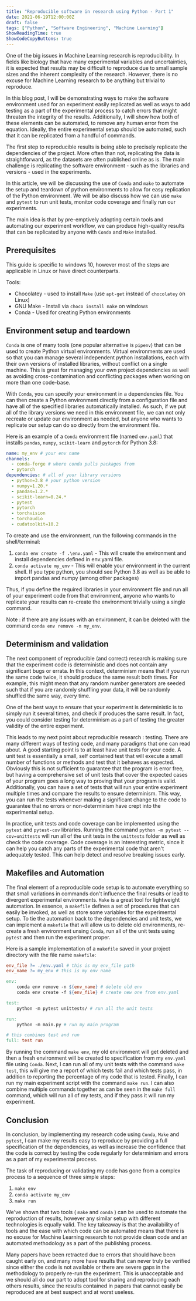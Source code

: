 ```yaml
---
title: "Reproducible software in research using Python - Part 1"
date: 2021-06-19T12:00:00Z
draft: false
tags: ["Python", "Software Engineering", "Machine Learning"]
ShowReadingTime: true
ShowCodeCopyButtons: true
---
```


One of the big issues in Machine Learning research is reproducibility. In fields like biology that have many experimental variables and uncertainties, it is expected that results may be difficult to reproduce due to small sample sizes and the inherent complexity of the research. However, there is no excuse for Machine Learning research to be anything but trivial to reproduce.

In this blog post, I will be demonstrating ways to make the software environment used for an experiment easily replicated as well as ways to add testing as a part of the experimental process to catch errors that might threaten the integrity of the results. Additionally, I will show how both of these elements can be automated, to remove any human error from the equation. Ideally, the entire experimental setup should be automated, such that it can be replicated from a handful of commands.

The first step to reproducible results is being able to precisely replicate the dependencies of the project. More often than not, replicating the data is straightforward, as the datasets are often published online as is. The main challenge is replicating the software environment - such as the libraries and versions - used in the experiments. 

In this article, we will be discussing the use of `Conda` and `make` to automate the setup and teardown of python environments to allow for easy replication of the Python environment. We will be also discuss how we can use `make` and `pytest` to run unit tests, monitor code coverage and finally run our experiments.

The main idea is that by pre-emptively adopting certain tools and automating our experiment workflow, we can produce high-quality results that can be replicated by anyone with `Conda` and `Make` installed.

## Prerequisites

This guide is specific to windows 10, however most of the steps are applicable in Linux or have direct counterparts.

Tools:
- Chocolatey - used to install `Make` (use `apt-get` instead of `chocolatey` on Linux)
- GNU Make - Install via `choco install make` on windows
- Conda - Used for creating Python environments

## Environment setup and teardown

`Conda` is one of many tools (one popular alternative is `pipenv`) that can be used to create Python virtual environments. Virtual environments are used so that you can manage several independent python installations, each with their own versions of installed libraries, without conflict on a single machine. This is great for managing your own project dependencies as well as avoiding cross-contamination and conflicting packages when working on more than one code-base.

With `Conda`, you can specify your environment in a dependencies file. You can then create a Python environment directly from a configuration file and have all of the specified libraries automatically installed. As such, if we put all of the library versions we need in this environment file, we can not only recreate or update our environment as needed, but anyone who wants to replicate our setup can do so directly from the environment file.

Here is an example of a `Conda` environment file (named `env.yaml`) that installs `pandas`, `numpy`, `scikit-learn` and `pytorch` for Python 3.8:

```yaml
name: my_env # your env name
channels:
  - conda-forge # where conda pulls packages from
  - pytorch
dependencies: # all of your library versions
  - python=3.8 # your python version
  - numpy=1.20.*
  - pandas=1.2.*
  - scikit-learn=0.24.*
  - pytest
  - pytorch
  - torchvision
  - torchaudio
  - cudatoolkit=10.2
```

To create and use the environment, run the following commands in the shell/terminal:

1. `conda env create -f .\env.yaml` - This will create the environment and install dependencies defined in env.yaml file.
2. `conda activate my_env` - This will enable your environment in the current shell. If you type python, you should see Python 3.8 as well as be able to import pandas and numpy (among other packages)

Thus, if you define the required libraries in your environment file and run all of your experiment code from that environment, anyone who wants to replicate your results can re-create the environment trivially using a single command.

Note : if there are any issues with an environment, it can be deleted with the command `conda env remove -n my_env`.

## Determinism and validation

The next component of reproducible (and correct) research is making sure that the experiment code is deterministic and  does not contain any significant bugs or errata. In this context, determinism means that if you run the same code twice, it should produce the same result both times. For example, this might mean that any random number generators are seeded such that if you are randomly shuffling your data, it will be randomly shuffled the same way, every time.

One of the best ways to ensure that your experiment is deterministic is to simply run it several times, and check if produces the same result. In fact, you could consider testing for determinism as a part of testing the greater validity of the entire experiment.

This leads to my next point about reproducible research : testing. There are many different ways of testing code, and many paradigms that one can read about. A good starting point is to at least have unit tests for your code. A unit test is essentially a small, self contained test that will execute a small number of functions or methods and test that it behaves as expected. Obviously this is not sufficient to guarantee that the program is error free, but having a comprehensive set of unit tests that cover the expected cases of your program goes a long way to proving that your program is valid. Additionally, you can have a set of tests that will run your entire experiment multiple times and compare the results to ensure determinism. This way, you can run the tests whenever making a significant change to the code to guarantee that no errors or non-determinism have crept into the experimental setup.

In practice, unit tests and code coverage can be implemented using the `pytest` and `pytest-cov` libraries. Running the command `python -m pytest --cov=unittests` will run all of the unit tests in the `unittests` folder as well as check the code coverage. Code coverage is an interesting metric, since it can help you catch any parts of the experimental code that aren't adequately tested. This can help detect and resolve breaking issues early.

## Makefiles and Automation

The final element of a reproducible code setup is to automate everything so that small variations in commands don't influence the final results or lead to divergent experimental environments. `Make` is a great tool for lightweight automation. In essence, a `makefile` defines a set of procedures that can easily be invoked, as well as store some variables for the experimental setup. To tie the automation back to the dependencies and unit tests, we can implement a `makefile` that will allow us to delete old environments, re-create a fresh environment unsing `Conda`, run all of the unit tests using `pytest` and then run the experiment proper.

Here is a sample implementation of a `makefile` saved in your project directory with the file name `makefile`:


```makefile
env_file ?= ./env.yaml # this is my env_file path
env_name ?= my_env # this is my env name

env:
	conda env remove -n ${env_name} # delete old env
	conda env create -f ${env_file} # create new one from env.yaml

test:
	python -m pytest unittests/ # run all the unit tests

run:
	python -m main.py # run my main program

# this combines test and run
full: test run
```

By running the command `make env`, my old environment will get deleted and then a fresh environment will be created to specification from my `env.yaml` file using `Conda`. Next, I can run all of my unit tests with the command `make test`, this will give me a report of which tests fail and which tests pass, in addition to reporting the percentage of my code that is tested. Finally, I can run my main experiment script with the command `make run`. I can also combine multiple commands together as can be seen in the `make full` command, which will run all of my tests, and if they pass it will run my experiment.

## Conclusion

In conclusion, by implementing my research code using `Conda`, `Make` and `pytest`, I can make my results easy to reproduce by providing a full specification of the dependencies, as well as increase the confidence that the code is correct by testing the code regularly for determinism and errors as a part of my experimental process.

The task of reproducing or validating my code has gone from a complex process to a sequence of three simple steps:

1. `make env`
2. `conda activate my_env`
3. `make run`

We've shown that two tools ( `make` and `conda` ) can be used to automate the reproduction of results, however any similar setup with different technologies is equally valid. The key takeaway is that the availability of tools and the ease with which code can be automated means that there is no excuse for Machine Learning research to not provide clean code and an automated methodology as a part of the publishing process.

Many papers have been retracted due to errors that should have been caught early on, and many more have results that can never truly be verified since either the code is not available or there are severe gaps in the methodology to properly re-run the experiment. This is unacceptable and we should all do our part to adopt tool for sharing and reproducing each others results, since the results contained in papers that cannot easily be reproduced are at best suspect and at worst useless.